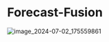 # Forecast-Fusion

![image_2024-07-02_175559861](https://github.com/sunil518/Forecast-Fusion/assets/127589917/45d40861-cbf8-433c-beb9-e5133851630a)
